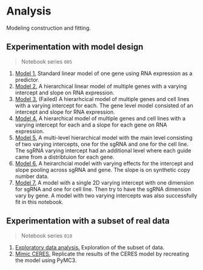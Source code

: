 # Analysis

Modeling construction and fitting.

## Experimentation with model design

> Notebook series `005`

1. [Model 1.](005_005_model-experimentation-m1.md) Standard linear model of one gene using RNA expression as a predictor.
2. [Model 2.](005_007_model-experimentation-m2.md) A hierarchical linear model of multiple genes with a varying intercept and slope on RNA expression.
3. [Model 3.](005_009_model-experimentation-m3.md) (Failed) A hierarhcical model of multiple genes and cell lines with a varying intercept for each. The gene level model consisted of an intercept and slope for RNA expression.
4. [Model 4.](005_011_model-experimentation-m4.md) A hierarchical model of multiple genes and cell lines with a varying intercept for each and a slope for each gene on RNA expression.
5. [Model 5.](005_013_model-experimentation-m5.md) A multi-level hierarchical model with the main level consisting of two varying intercepts, one for the sgRNA and one for the cell line. The sgRNA varying intercept had an additional level where each guide came from a distribtuion for each gene.
6. [Model 6.](005_015_model-experimentation-m6.md) A heirarchcial model with varying effects for the intercept and slope pooling across sgRNA and gene. The slope is on synthetic copy number data.
7. [Model 7.](005_017_model-experimentation-m7.md) A model with a single 2D varying intercept with one dimension for sgRNA and one for cell line. Then try to have the sgRNA dimension vary by gene. A model with two varying intercepts was also successfully fit in this notebook.

## Experimentation with a subset of real data

> Notebook series `010`

1. [Exploratory data analysis.](010_005_exploratory-data-analysis.md) Exploration of the subset of data.
2. [Mimic CERES.](010_010_ceres-replicate.md) Replicate the results of the CERES model by recreating the model using PyMC3.

